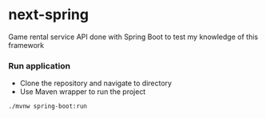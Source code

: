 # next-spring
Game rental service API done with Spring Boot to test my knowledge of this framework

### Run application

- Clone the repository and navigate to directory
- Use Maven wrapper to run the project

```
./mvnw spring-boot:run
```
